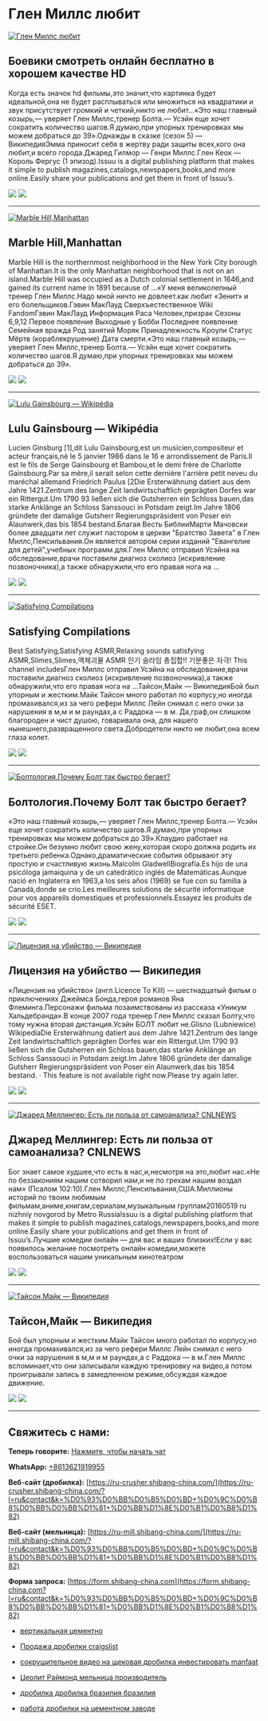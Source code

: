 # Глен Миллс любит

<a href="https://swt.shibang-china.com/?l=ru&img&k=%D0%93%D0%BB%D0%B5%D0%BD+%D0%9C%D0%B8%D0%BB%D0%BB%D1%81+%D0%BB%D1%8E%D0%B1%D0%B8%D1%82" target="_blank">![Глен Миллс любит](http://static.shibang-china.com/all-800x300/1511.jpg)</a>

## Боевики смотреть онлайн бесплатно в хорошем качестве HD
Когда есть значок hd фильмы,это значит,что картинка будет идеальной,она не будет расплываться или множиться на квадратики и звук присутствует громкий и четкий,никто не любит…&#171;Это наш главный козырь,— уверяет Глен Миллс,тренер Болта.— Усэйн еще хочет сократить количество шагов.Я думаю,при упорных тренировках мы можем добраться до 39&#187;.Однажды в сказке (сезон 5) — ВикипедияЭмма приносит себя в жертву ради защиты всех,кого она любит,и всего города.Джаред Гилмор — Генри Миллс.Глен Кеок — Король Фергус (1 эпизод).Issuu is a digital publishing platform that makes it simple to publish magazines,catalogs,newspapers,books,and more online.Easily share your publications and get them in front of Issuu’s.


<a href="https://whatsapp.shibangsoft.com/WhatsApp.php" target="_blank" title="WhatsApp">![](http://static.shibang-china.com/icon/whatsapp.png)</a> <a href="https://swt.shibang-china.com/?l=ru&icon&k=%D0%93%D0%BB%D0%B5%D0%BD+%D0%9C%D0%B8%D0%BB%D0%BB%D1%81+%D0%BB%D1%8E%D0%B1%D0%B8%D1%82" target="_blank">![](http://static.shibang-china.com/icon/chat-ru.png)</a>

---

<a href="https://swt.shibang-china.com/?l=ru&img&k=%D0%93%D0%BB%D0%B5%D0%BD+%D0%9C%D0%B8%D0%BB%D0%BB%D1%81+%D0%BB%D1%8E%D0%B1%D0%B8%D1%82" target="_blank">![Marble Hill,Manhattan](http://static.shibang-china.com/all-800x300/350.jpg)</a>

## Marble Hill,Manhattan
Marble Hill is the northernmost neighborhood in the New York City borough of Manhattan.It is the only Manhattan neighborhood that is not on an island.Marble Hill was occupied as a Dutch colonial settlement in 1646,and gained its current name in 1891 because of …&#171;У меня великолепный тренер Глен Миллс.Надо мной ничто не довлеет.как любит &#171;Зенит&#187; и его болельщиков.Гэвин МакЛауд Сверхъестественное Wiki FandomГэвин МакЛауд Информация Раса Человек,призрак Сезоны 6,9,12 Первое появление Выходные у Бобби Последнее появление Семейная вражда Род занятий Моряк Принадлежность Кроули Статус Мёртв (кораблекрушение) Дата смерти.&#171;Это наш главный козырь,— уверяет Глен Миллс,тренер Болта.— Усэйн еще хочет сократить количество шагов.Я думаю,при упорных тренировках мы можем добраться до 39&#187;.


<a href="https://whatsapp.shibangsoft.com/WhatsApp.php" target="_blank" title="WhatsApp">![](http://static.shibang-china.com/icon/whatsapp.png)</a> <a href="https://swt.shibang-china.com/?l=ru&icon&k=%D0%93%D0%BB%D0%B5%D0%BD+%D0%9C%D0%B8%D0%BB%D0%BB%D1%81+%D0%BB%D1%8E%D0%B1%D0%B8%D1%82" target="_blank">![](http://static.shibang-china.com/icon/chat-ru.png)</a>

---

<a href="https://swt.shibang-china.com/?l=ru&img&k=%D0%93%D0%BB%D0%B5%D0%BD+%D0%9C%D0%B8%D0%BB%D0%BB%D1%81+%D0%BB%D1%8E%D0%B1%D0%B8%D1%82" target="_blank">![Lulu Gainsbourg — Wikip&#233;dia](http://static.shibang-china.com/all-800x300/527.jpg)</a>

## Lulu Gainsbourg — Wikip&#233;dia
Lucien Ginsburg [1],dit Lulu Gainsbourg,est un musicien,compositeur et acteur fran&#231;ais,n&#233; le 5 janvier 1986 dans le 16 e arrondissement de Paris.Il est le fils de Serge Gainsbourg et Bambou,et le demi fr&#232;re de Charlotte Gainsbourg.Par sa m&#232;re,il serait selon cette derni&#232;re l'arri&#232;re petit neveu du mar&#233;chal allemand Friedrich Paulus [2Die Ersterw&#228;hnung datiert aus dem Jahre 1421.Zentrum des lange Zeit landwirtschaftlich gepr&#228;gten Dorfes war ein Rittergut.Um 1790 93 lie&#223;en sich die Gutsherren ein Schloss bauen,das starke Ankl&#228;nge an Schloss Sanssouci in Potsdam zeigt.Im Jahre 1806 gr&#252;ndete der damalige Gutsherr Regierungspr&#228;sident von Poser ein Alaunwerk,das bis 1854 bestand.Благая Весть БиблииМарти Мачовски более двадцати лет служит пастором в церкви &quot;Братство Завета&quot; в Глен Миллс,Пенсильвания.Он является автором серии изданий &quot;Евангелие для детей&quot;,учебных программ для.Глен Миллс отправил Усэйна на обследование,врачи поставили диагноз сколиоз (искривление позвоночника),а также обнаружили,что его правая нога на …


<a href="https://whatsapp.shibangsoft.com/WhatsApp.php" target="_blank" title="WhatsApp">![](http://static.shibang-china.com/icon/whatsapp.png)</a> <a href="https://swt.shibang-china.com/?l=ru&icon&k=%D0%93%D0%BB%D0%B5%D0%BD+%D0%9C%D0%B8%D0%BB%D0%BB%D1%81+%D0%BB%D1%8E%D0%B1%D0%B8%D1%82" target="_blank">![](http://static.shibang-china.com/icon/chat-ru.png)</a>

---

<a href="https://swt.shibang-china.com/?l=ru&img&k=%D0%93%D0%BB%D0%B5%D0%BD+%D0%9C%D0%B8%D0%BB%D0%BB%D1%81+%D0%BB%D1%8E%D0%B1%D0%B8%D1%82" target="_blank">![Satisfying Compilations](http://static.shibang-china.com/all-800x300/421.jpg)</a>

## Satisfying Compilations
Best Satisfying,Satisfying ASMR,Relaxing sounds satisfying ASMR,Slimes,Slimes,액체괴물 ASMR 인기 슬라임 총집합!! 기분좋은 자극! This channel includesГлен Миллс отправил Усэйна на обследование,врачи поставили диагноз сколиоз (искривление позвоночника),а также обнаружили,что его правая нога на …Тайсон,Майк — ВикипедияБой был упорным и жестким.Майк Тайсон много работал по корпусу,но иногда промахивался,из за чего рефери Миллс Лейн снимал с него очки за нарушения в м,м и м раундах,а с Раддока — в м. Да,граф,он слишком благороден и чист душою, говаривала она, для нашего нынешнего,развращенного света.Добродетели никто не любит,она всем глаза колет.


<a href="https://whatsapp.shibangsoft.com/WhatsApp.php" target="_blank" title="WhatsApp">![](http://static.shibang-china.com/icon/whatsapp.png)</a> <a href="https://swt.shibang-china.com/?l=ru&icon&k=%D0%93%D0%BB%D0%B5%D0%BD+%D0%9C%D0%B8%D0%BB%D0%BB%D1%81+%D0%BB%D1%8E%D0%B1%D0%B8%D1%82" target="_blank">![](http://static.shibang-china.com/icon/chat-ru.png)</a>

---

<a href="https://swt.shibang-china.com/?l=ru&img&k=%D0%93%D0%BB%D0%B5%D0%BD+%D0%9C%D0%B8%D0%BB%D0%BB%D1%81+%D0%BB%D1%8E%D0%B1%D0%B8%D1%82" target="_blank">![Болтология.Почему Болт так быстро бегает?](http://static.shibang-china.com/all-800x300/182.jpg)</a>

## Болтология.Почему Болт так быстро бегает?
&#171;Это наш главный козырь,— уверяет Глен Миллс,тренер Болта.— Усэйн еще хочет сократить количество шагов.Я думаю,при упорных тренировках мы можем добраться до 39&#187;.Клаудио работает на стройке.Он безумно любит свою жену,которая скоро должна родить их третьего ребенка.Однако,драматические события обрывают эту простую и счастливую жизнь.Malcolm GladwellBiograf&#237;a.Es hijo de una psic&#243;loga jamaiquina y de un catedr&#225;tico ingl&#233;s de Matem&#225;ticas.Aunque naci&#243; en Inglaterra en 1963,a los seis a&#241;os (1969) se fue con su familia a Canad&#225;,donde se crio.Les meilleures solutions de s&#233;curit&#233; informatique pour vos appareils domestiques et professionnels.Essayez les produits de s&#233;curit&#233; ESET.


<a href="https://whatsapp.shibangsoft.com/WhatsApp.php" target="_blank" title="WhatsApp">![](http://static.shibang-china.com/icon/whatsapp.png)</a> <a href="https://swt.shibang-china.com/?l=ru&icon&k=%D0%93%D0%BB%D0%B5%D0%BD+%D0%9C%D0%B8%D0%BB%D0%BB%D1%81+%D0%BB%D1%8E%D0%B1%D0%B8%D1%82" target="_blank">![](http://static.shibang-china.com/icon/chat-ru.png)</a>

---

<a href="https://swt.shibang-china.com/?l=ru&img&k=%D0%93%D0%BB%D0%B5%D0%BD+%D0%9C%D0%B8%D0%BB%D0%BB%D1%81+%D0%BB%D1%8E%D0%B1%D0%B8%D1%82" target="_blank">![Лицензия на убийство — Википедия](http://static.shibang-china.com/all-800x300/1423.jpg)</a>

## Лицензия на убийство — Википедия
&#171;Лицензия на убийство&#187; (англ.Licence To Kill) — шестнадцатый фильм о приключениях Джеймса Бонда,героя романов Яна Флеминга.Персонажи фильма позаимствованы из рассказа &#171;Уникум Хальдебранда&#187;.В конце 2007 года тренер Глен Миллс сказал Болту,что тому нужна вторая дистанция.Усэйн БОЛТ любит не.Glisno (Lubniewice) WikipediaDie Ersterw&#228;hnung datiert aus dem Jahre 1421.Zentrum des lange Zeit landwirtschaftlich gepr&#228;gten Dorfes war ein Rittergut.Um 1790 93 lie&#223;en sich die Gutsherren ein Schloss bauen,das starke Ankl&#228;nge an Schloss Sanssouci in Potsdam zeigt.Im Jahre 1806 gr&#252;ndete der damalige Gutsherr Regierungspr&#228;sident von Poser ein Alaunwerk,das bis 1854 bestand.&nbsp;&#0183;&#32;This feature is not available right now.Please try again later.


<a href="https://whatsapp.shibangsoft.com/WhatsApp.php" target="_blank" title="WhatsApp">![](http://static.shibang-china.com/icon/whatsapp.png)</a> <a href="https://swt.shibang-china.com/?l=ru&icon&k=%D0%93%D0%BB%D0%B5%D0%BD+%D0%9C%D0%B8%D0%BB%D0%BB%D1%81+%D0%BB%D1%8E%D0%B1%D0%B8%D1%82" target="_blank">![](http://static.shibang-china.com/icon/chat-ru.png)</a>

---

<a href="https://swt.shibang-china.com/?l=ru&img&k=%D0%93%D0%BB%D0%B5%D0%BD+%D0%9C%D0%B8%D0%BB%D0%BB%D1%81+%D0%BB%D1%8E%D0%B1%D0%B8%D1%82" target="_blank">![Джаред Меллингер: Есть ли польза от самоанализа? CNLNEWS](http://static.shibang-china.com/all-800x300/719.jpg)</a>

## Джаред Меллингер: Есть ли польза от самоанализа? CNLNEWS
Бог знает самое худшее,что есть в нас,и,несмотря на это,любит нас.&#171;Не по беззакониям нашим сотворил нам,и не по грехам нашим воздал нам&#187; (Псалом 102:10).Глен Миллс,Пенсильвания,США.Миллионы историй по твоим любимым фильмам,аниме,книгам,сериалам,музыкальным группам20160519 ru nizhniy novgorod by Metro RussiaIssuu is a digital publishing platform that makes it simple to publish magazines,catalogs,newspapers,books,and more online.Easily share your publications and get them in front of Issuu’s.Лучшие комедии онлайн — для вас и ваших близких!Если у вас появилось желание посмотреть онлайн комедии,можете воспользоваться нашим уникальным кинотеатром


<a href="https://whatsapp.shibangsoft.com/WhatsApp.php" target="_blank" title="WhatsApp">![](http://static.shibang-china.com/icon/whatsapp.png)</a> <a href="https://swt.shibang-china.com/?l=ru&icon&k=%D0%93%D0%BB%D0%B5%D0%BD+%D0%9C%D0%B8%D0%BB%D0%BB%D1%81+%D0%BB%D1%8E%D0%B1%D0%B8%D1%82" target="_blank">![](http://static.shibang-china.com/icon/chat-ru.png)</a>

---

<a href="https://swt.shibang-china.com/?l=ru&img&k=%D0%93%D0%BB%D0%B5%D0%BD+%D0%9C%D0%B8%D0%BB%D0%BB%D1%81+%D0%BB%D1%8E%D0%B1%D0%B8%D1%82" target="_blank">![Тайсон,Майк — Википедия](http://static.shibang-china.com/all-800x300/57.jpg)</a>

## Тайсон,Майк — Википедия
Бой был упорным и жестким.Майк Тайсон много работал по корпусу,но иногда промахивался,из за чего рефери Миллс Лейн снимал с него очки за нарушения в м,м и м раундах,а с Раддока — в м.Глен Миллс вспоминает,что они записывали каждую тренировку на видео,а потом проигрывали запись в замедленном режиме,обсуждая каждое движение.

<a href="https://whatsapp.shibangsoft.com/WhatsApp.php" target="_blank" title="WhatsApp">![](http://static.shibang-china.com/icon/whatsapp.png)</a> <a href="https://swt.shibang-china.com/?l=ru&icon&k=%D0%93%D0%BB%D0%B5%D0%BD+%D0%9C%D0%B8%D0%BB%D0%BB%D1%81+%D0%BB%D1%8E%D0%B1%D0%B8%D1%82" target="_blank">![](http://static.shibang-china.com/icon/chat-ru.png)</a>

---
## Свяжитесь с нами:

**Теперь говорите:** [Нажмите, чтобы начать чат](https://swt.shibang-china.com?l=ru&contact&k=%D0%93%D0%BB%D0%B5%D0%BD+%D0%9C%D0%B8%D0%BB%D0%BB%D1%81+%D0%BB%D1%8E%D0%B1%D0%B8%D1%82)

**WhatsApp:**  [+8613621919955](https://whatsapp.shibangsoft.com/WhatsApp.php)

**Веб-сайт (дробилка):** [https://ru-crusher.shibang-china.com/](https://ru-crusher.shibang-china.com/?l=ru&contact&k=%D0%93%D0%BB%D0%B5%D0%BD+%D0%9C%D0%B8%D0%BB%D0%BB%D1%81+%D0%BB%D1%8E%D0%B1%D0%B8%D1%82)

**Веб-сайт (мельница):** [https://ru-mill.shibang-china.com/](https://ru-mill.shibang-china.com/?l=ru&contact&k=%D0%93%D0%BB%D0%B5%D0%BD+%D0%9C%D0%B8%D0%BB%D0%BB%D1%81+%D0%BB%D1%8E%D0%B1%D0%B8%D1%82)

**Форма запроса:** [https://form.shibang-china.com](https://form.shibang-china.com?l=ru&contact&k=%D0%93%D0%BB%D0%B5%D0%BD+%D0%9C%D0%B8%D0%BB%D0%BB%D1%81+%D0%BB%D1%8E%D0%B1%D0%B8%D1%82)

* [вертикальная цементно](../124/%D0%B2%D0%B5%D1%80%D1%82%D0%B8%D0%BA%D0%B0%D0%BB%D1%8C%D0%BD%D0%B0%D1%8F%20%D1%86%D0%B5%D0%BC%D0%B5%D0%BD%D1%82%D0%BD%D0%BE.md)

* [Продажа дробилки craigslist](../124/%D0%9F%D1%80%D0%BE%D0%B4%D0%B0%D0%B6%D0%B0%20%D0%B4%D1%80%D0%BE%D0%B1%D0%B8%D0%BB%D0%BA%D0%B8%20craigslist.md)

* [сокрушительное видео на щековая дробилка инвестировать manfaat](../121/%D1%81%D0%BE%D0%BA%D1%80%D1%83%D1%88%D0%B8%D1%82%D0%B5%D0%BB%D1%8C%D0%BD%D0%BE%D0%B5%20%D0%B2%D0%B8%D0%B4%D0%B5%D0%BE%20%D0%BD%D0%B0%20%D1%89%D0%B5%D0%BA%D0%BE%D0%B2%D0%B0%D1%8F%20%D0%B4%D1%80%D0%BE%D0%B1%D0%B8%D0%BB%D0%BA%D0%B0%20%D0%B8%D0%BD%D0%B2%D0%B5%D1%81%D1%82%D0%B8%D1%80%D0%BE%D0%B2%D0%B0%D1%82%D1%8C%20manfaat.md)

* [Цеолит Раймонд мельница производитель](../121/%D0%A6%D0%B5%D0%BE%D0%BB%D0%B8%D1%82%20%D0%A0%D0%B0%D0%B9%D0%BC%D0%BE%D0%BD%D0%B4%20%D0%BC%D0%B5%D0%BB%D1%8C%D0%BD%D0%B8%D1%86%D0%B0%20%D0%BF%D1%80%D0%BE%D0%B8%D0%B7%D0%B2%D0%BE%D0%B4%D0%B8%D1%82%D0%B5%D0%BB%D1%8C.md)

* [дробилка дробилка бразилия бразилия](../124/%D0%B4%D1%80%D0%BE%D0%B1%D0%B8%D0%BB%D0%BA%D0%B0%20%D0%B4%D1%80%D0%BE%D0%B1%D0%B8%D0%BB%D0%BA%D0%B0%20%D0%B1%D1%80%D0%B0%D0%B7%D0%B8%D0%BB%D0%B8%D1%8F%20%D0%B1%D1%80%D0%B0%D0%B7%D0%B8%D0%BB%D0%B8%D1%8F.md)

* [работа дробилки на цементном заводе](../125/%D1%80%D0%B0%D0%B1%D0%BE%D1%82%D0%B0%20%D0%B4%D1%80%D0%BE%D0%B1%D0%B8%D0%BB%D0%BA%D0%B8%20%D0%BD%D0%B0%20%D1%86%D0%B5%D0%BC%D0%B5%D0%BD%D1%82%D0%BD%D0%BE%D0%BC%20%D0%B7%D0%B0%D0%B2%D0%BE%D0%B4%D0%B5.md)